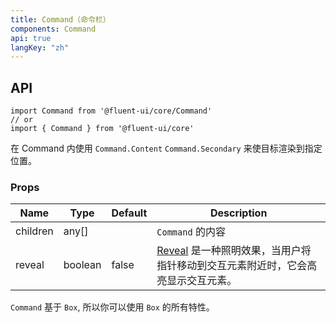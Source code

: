 ```yaml
---
title: Command（命令栏）
components: Command
api: true
langKey: "zh"
---
```


## API

```
import Command from '@fluent-ui/core/Command'
// or
import { Command } from '@fluent-ui/core'
```

在 Command 内使用 `Command.Content` `Command.Secondary` 来使目标渲染到指定位置。

### Props

| Name | Type | Default | Description |
| --- | --- | --- | --- |
| children | any[] |  | `Command` 的内容 |
| reveal | boolean | false | [Reveal](https://docs.microsoft.com/en-us/windows/uwp/design/style/reveal) 是一种照明效果，当用户将指针移动到交互元素附近时，它会高亮显示交互元素。 |

`Command` 基于 `Box`, 所以你可以使用 `Box` 的所有特性。
